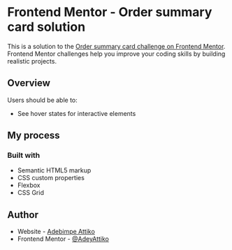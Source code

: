 # Frontend Mentor - Order summary card solution

This is a solution to the [Order summary card challenge on Frontend Mentor](https://www.frontendmentor.io/challenges/order-summary-component-QlPmajDUj). Frontend Mentor challenges help you improve your coding skills by building realistic projects. 


## Overview

Users should be able to:

- See hover states for interactive elements

## My process

### Built with

- Semantic HTML5 markup
- CSS custom properties
- Flexbox
- CSS Grid

## Author

- Website - [Adebimpe Attiko](https://github.com/AdeyAttiko)
- Frontend Mentor - [@AdeyAttiko](https://www.frontendmentor.io/profile/AdeyAttiko)


